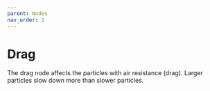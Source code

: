 ```yaml
---
parent: Nodes
nav_order: 1
---
```

# Drag

The drag node affects the particles with air resistance (drag). Larger particles slow down more than slower particles.
